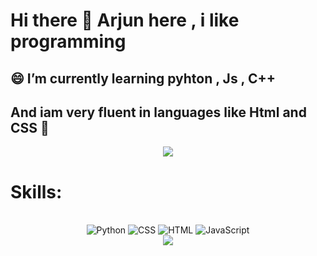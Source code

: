 <h1> Hi there 👋 Arjun here , i like programming</h1> 


 <h2>😄 I’m currently learning pyhton , Js , C++ </h2>
 <h2>And iam very fluent in languages like Html and CSS 👋 </h2>


<center><img src = "https://i.pinimg.com/originals/9c/fb/09/9cfb09f0c029e1f8c938208a7e278d76.gif"></center>
<h1>Skills:</h1>

<br>
<div align = "center">
    <img alt="Python" src="https://img.shields.io/badge/Python-1C1E26?style=for-the-badge&logo=Python&labelColor=1C1E26">
    <img alt="CSS" src="https://img.shields.io/badge/CSS-1C1E26?style=for-the-badge&logo=CSS3&labelColor=1C1E26">
    <img alt="HTML" src="https://img.shields.io/badge/HTML-1C1E26?style=for-the-badge&logo=html5&labelColor=1C1E26">
    <img alt="JavaScript" src="https://img.shields.io/badge/JavaScript-1C1E26?style=for-the-badge&logo=JavaScript&labelColor=1C1E26">
</div>
<center><img src = "https://th.bing.com/th/id/OIP.9z_sramIpxAodFYm8MAFUQHaHa?pid=ImgDet&w=626&h=626&rs=1"></center>

<!--
**ArjunRathinam/ArjunRathinam** is a ✨ _special_ ✨ repository because its `README.md` (this file) appears on your GitHub profile.

Here are some ideas to get you started:

- 🔭 I’m currently working on  pyhton...
- 🌱 I’m currently learning ...
- 👯 I’m looking to collaborate on ...
- 🤔 I’m looking for help with ...
- 💬 Ask me about ...
- 📫 How to reach me: ...
-  Pronouns: ...
- ⚡ Fun fact: ...
-->
